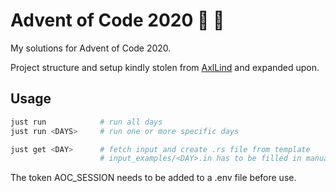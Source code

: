 # Advent of Code 2020 :christmas_tree: :crab:

My solutions for Advent of Code 2020.

Project structure and setup kindly stolen from [AxlLind](https://github.com/AxlLind) and expanded upon.

## Usage

```sh
just run            # run all days
just run <DAYS>     # run one or more specific days

just get <DAY>      # fetch input and create .rs file from template
                    # input_examples/<DAY>.in has to be filled in manually
```

The token AOC_SESSION needs to be added to a .env file before use.
